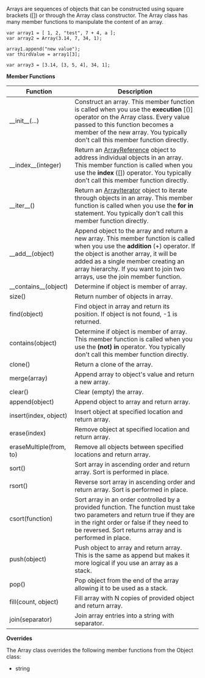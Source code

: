 Arrays are sequences of objects that can be constructed using square
brackets ([]) or through the Array class constructor. The Array class has
many member functions to manipulate the content of an array.

    var array1 = [ 1, 2, "test", 7 + 4, a ];
    var array2 = Array(3.14, 7, 34, 1);

	array1.append("new value");
	var thirdValue = array1[3];

	var array3 = [3.14, [3, 5, 4], 34, 1];

**Member Functions**

| Function | Description |
| ------ | ----------- |
| \_\_init__(...) | Construct an array. This member function is called when you use the **execution** [()] operator on the Array class. Every value passed to this function becomes a member of the new array. You typically don't call this member function directly. |
| \_\_index__(integer) | Return an [ArrayReference](#arrayreference) object to address individual objects in an array. This member function is called when you use the **index** ([]) operator. You typically don't call this member function directly. |
| \_\_iter__() | Return an [ArrayIterator](#arrayiterator) object to iterate through objects in an array. This member function is called when you use the **for in** statement. You typically don't call this member function directly. |
| \_\_add__(object) | Append object to the array and return a new array. This member function is called when you use the **addition** (+) operator. If the object is another array, it will be added as a single member creating an array hierarchy. If you want to join two arrays, use the join member function. |
| \_\_contains__(object) | Determine if object is member of array. |
| size() | Return number of objects in array. |
| find(object) | Find object in array and return its position. If object is not found, -1 is returned. |
| contains(object) | Determine if object is member of array. This member function is called when you use the **(not) in** operator. You typically don't call this member function directly. |
| clone() | Return a clone of the array. |
| merge(array) | Append array to object's value and return a new array. |
| clear() | Clear (empty) the array. |
| append(object) | Append object to array and return array. |
| insert(index, object) | Insert object at specified location and return array. |
| erase(index) | Remove object at specified location and return array. |
| eraseMultiple(from, to) | Remove all objects between specified locations and return array. |
| sort() | Sort array in ascending order and return array. Sort is performed in place. |
| rsort() | Reverse sort array in ascending order and return array. Sort is performed in place. |
| csort(function) | Sort array in an order controlled by a provided function. The function must take two parameters and return true if they are in the right order or false if they need to be reversed. Sort returns array and is performed in place. |
| push(object) | Push object to array and return array. This is the same as append but makes it more logical if you use an array as a stack. |
| pop() | Pop object from the end of the array allowing it to be used as a stack. |
| fill(count, object) |  Fill array with N copies of provided object and return array. |
| join(separator) |  Join array entries into a string with separator. |

**Overrides**

The Array class overrides the following member functions from the Object class:

* string
